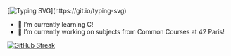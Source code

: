 [![Typing SVG](https://readme-typing-svg.demolab.com?font=Josefin+Sans&duration=4000&pause=3000&color=599D02&center=true&width=435&lines=Hi+%F0%9F%91%8B+I'm+Yi-Chun+LIN!+Welcome+to+my+Github!)](https://git.io/typing-svg)

- 🌱 I’m currently learning C!
- 🔭 I’m currently working on subjects from Common Courses at 42 Paris!

[![GitHub Streak](http://github-readme-streak-stats.herokuapp.com?user=ychun816&theme=highcontrast&date_format=j%20M%5B%20Y%5D)](https://git.io/streak-stats)
  
<!--
**ychun816/ychun816** is a ✨ _special_ ✨ repository because its `README.md` (this file) appears on your GitHub profile.

Here are some ideas to get you started:

- 🔭 I’m currently working on ...
- 👯 I’m looking to collaborate on ...
- 🤔 I’m looking for help with ...
- 💬 Ask me about ...
- 📫 How to reach me: ...
- 😄 Pronouns: ...
- ⚡ Fun fact: ...
-->
